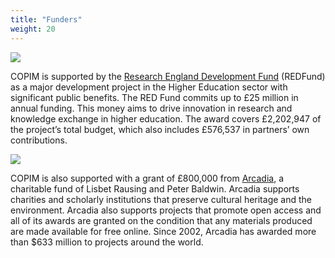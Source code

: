 ```yaml
---
title: "Funders"
weight: 20
---
```

![](/images/UKRI_RE-Logo_Horiz-RGB.png)


COPIM is supported by the [Research England Development Fund](https://re.ukri.org/funding/our-funds-overview/research-england-development-red-fund/) (REDFund) as a major development project in the Higher Education sector with significant public benefits. The RED Fund commits up to £25 million in annual funding. This money aims to drive innovation in research and knowledge exchange in higher education. The award covers £2,202,947 of the project’s total budget, which also includes £576,537 in partners’ own contributions.

![](/images/NEW_Arcadia_Logo_yellow.png)


COPIM is also supported with a grant of £800,000 from [Arcadia](https://www.arcadiafund.org.uk/), a charitable fund of Lisbet Rausing and Peter Baldwin. Arcadia supports charities and scholarly institutions that preserve cultural heritage and the environment. Arcadia also supports projects that promote open access and all of its awards are granted on the condition that any materials produced are made available for free online. Since 2002, Arcadia has awarded more than $633 million to projects around the world.


